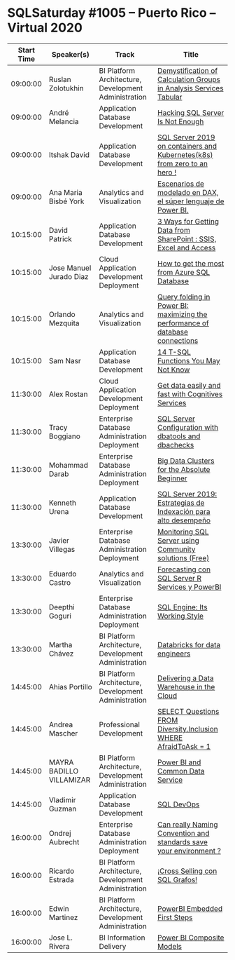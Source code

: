 # SQLSaturday #1005 – Puerto Rico – Virtual 2020
Start Time|Speaker(s)|Track|Title
---|---|---|---
09:00:00|Ruslan Zolotukhin|BI Platform Architecture, Development  Administration|[Demystification of Calculation Groups in Analysis Services Tabular](105887.md)
09:00:00|André Melancia|Application  Database Development|[Hacking SQL Server Is Not Enough](107482.md)
09:00:00|Itshak David|Application  Database Development|[SQL Server 2019 on containers and Kubernetes(k8s) from zero to an hero !](107647.md)
09:00:00|Ana Maria Bisbé York|Analytics and Visualization|[Escenarios de modelado en DAX, el súper lenguaje de Power BI.](107781.md)
10:15:00|David Patrick|Application  Database Development|[3 Ways for Getting Data from SharePoint : SSIS, Excel and Access](105526.md)
10:15:00|Jose Manuel Jurado Diaz|Cloud Application Development  Deployment|[How to get the most from Azure SQL Database](106019.md)
10:15:00|Orlando Mezquita|Analytics and Visualization|[Query folding in Power BI: maximizing the performance of database connections](107458.md)
10:15:00|Sam Nasr|Application  Database Development|[14 T-SQL Functions You May Not Know](107863.md)
11:30:00|Alex Rostan|Cloud Application Development  Deployment|[Get data easily and fast with Cognitives Services](105986.md)
11:30:00|Tracy Boggiano|Enterprise Database Administration  Deployment|[SQL Server Configuration with dbatools and dbachecks](107456.md)
11:30:00|Mohammad Darab|Enterprise Database Administration  Deployment|[Big Data Clusters for the Absolute Beginner](107607.md)
11:30:00|Kenneth Urena|Application  Database Development|[SQL Server 2019: Estrategias de Indexación para alto desempeño](108522.md)
13:30:00|Javier Villegas|Enterprise Database Administration  Deployment|[Monitoring SQL Server using Community solutions (Free)](105750.md)
13:30:00|Eduardo Castro|Analytics and Visualization|[Forecasting con SQL Server R Services y PowerBI](107247.md)
13:30:00|Deepthi Goguri|Enterprise Database Administration  Deployment|[SQL Engine: Its Working Style](107620.md)
13:30:00|Martha Chávez|BI Platform Architecture, Development  Administration|[Databricks for data engineers](107846.md)
14:45:00|Ahias Portillo|BI Platform Architecture, Development  Administration|[Delivering a Data Warehouse in the Cloud](107293.md)
14:45:00|Andrea Mascher|Professional Development|[SELECT Questions FROM Diversity.Inclusion WHERE AfraidToAsk = 1](107356.md)
14:45:00|MAYRA BADILLO VILLAMIZAR|BI Platform Architecture, Development  Administration|[Power BI and Common Data Service](107376.md)
14:45:00|Vladimir Guzman|Application  Database Development|[SQL DevOps](107669.md)
16:00:00|Ondrej Aubrecht|Enterprise Database Administration  Deployment|[Can really Naming Convention and standards save your environment ?](105759.md)
16:00:00|Ricardo Estrada|BI Platform Architecture, Development  Administration|[¡Cross Selling con SQL Grafos!](107416.md)
16:00:00|Edwin Martinez|BI Platform Architecture, Development  Administration|[PowerBI Embedded First Steps](107595.md)
16:00:00|Jose L. Rivera|BI Information Delivery|[Power BI Composite Models](108521.md)
